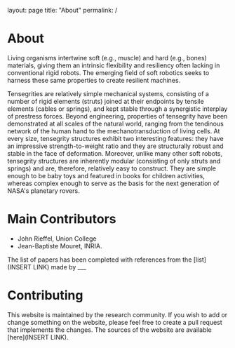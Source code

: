 layout: page
title: "About"
permalink: /

# About

Living organisms intertwine soft (e.g., muscle) and hard (e.g., bones) materials, giving them an intrinsic flexibility and resiliency often lacking in conventional rigid robots. The emerging field of soft robotics seeks to harness these same properties to create resilient machines. 

Tensegrities are relatively simple mechanical systems, consisting of a number of rigid elements (struts) joined at their endpoints by tensile elements (cables or springs), and kept stable through a synergistic interplay of prestress forces. Beyond engineering, properties of tensegrity have been demonstrated at all scales of the natural world, ranging from the tendinous network of the human hand to the mechanotransduction of living cells. At every size, tensegrity structures exhibit two interesting features: they have an impressive strength-to-weight ratio and they are structurally robust and stable in the face of deformation. Moreover, unlike many other soft robots, tensegrity structures are inherently modular (consisting of only struts and springs) and are, therefore, relatively easy to construct. They are simple enough to be baby toys and featured in books for children activities, whereas complex enough to serve as the basis for the next generation of NASA's planetary rovers.

# Main Contributors
- John Rieffel, Union College
- Jean-Baptiste Mouret, INRIA.

The list of papers has been completed with references from the [list](INSERT LINK) made by ___

# Contributing

This website is maintained by the research community. If you wish to add or change something on the website, please feel free to create a pull request that implements the changes.
The sources of the website are available [here](INSERT LINK).
